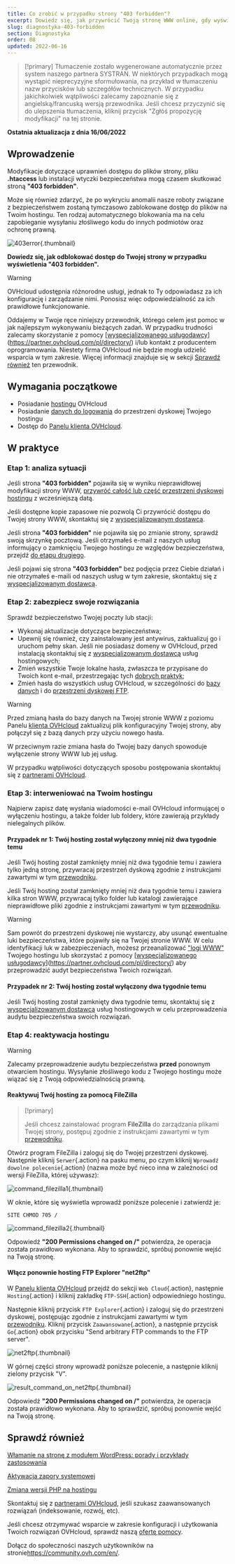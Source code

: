 ```yaml
---
title: Co zrobić w przypadku strony "403 forbidden"?
excerpt: Dowiedz się, jak przywrócić Twoją stronę WWW online, gdy wyświetla ona stronę "403 forbidden"
slug: diagnostyka-403-forbidden
section: Diagnostyka
order: 08
updated: 2022-06-16
---
```


> [!primary]
> Tłumaczenie zostało wygenerowane automatycznie przez system naszego partnera SYSTRAN. W niektórych przypadkach mogą wystąpić nieprecyzyjne sformułowania, na przykład w tłumaczeniu nazw przycisków lub szczegółów technicznych. W przypadku jakichkolwiek wątpliwości zalecamy zapoznanie się z angielską/francuską wersją przewodnika. Jeśli chcesz przyczynić się do ulepszenia tłumaczenia, kliknij przycisk "Zgłóś propozycję modyfikacji" na tej stronie.
>

**Ostatnia aktualizacja z dnia 16/06/2022**

## Wprowadzenie 

Modyfikacje dotyczące uprawnień dostępu do plików strony, pliku **.htaccess** lub instalacji wtyczki bezpieczeństwa mogą czasem skutkować stroną **"403 forbidden"**.

Może się również zdarzyć, że po wykryciu anomalii nasze roboty związane z bezpieczeństwem zostaną tymczasowo zablokowane dostęp do plików na Twoim hostingu. Ten rodzaj automatycznego blokowania ma na celu zapobieganie wysyłaniu złośliwego kodu do innych podmiotów oraz ochronę prawną.

![403error](images/403error.png){.thumbnail}

**Dowiedz się, jak odblokować dostęp do Twojej strony w przypadku wyświetlenia "403 forbidden".**

> [!warning]
>
> OVHcloud udostępnia różnorodne usługi, jednak to Ty odpowiadasz za ich konfigurację i zarządzanie nimi. Ponosisz więc odpowiedzialność za ich prawidłowe funkcjonowanie.
>
> Oddajemy w Twoje ręce niniejszy przewodnik, którego celem jest pomoc w jak najlepszym wykonywaniu bieżących zadań. W przypadku trudności zalecamy skorzystanie z pomocy [[wyspecjalizowanego usługodawcy](https://partner.ovhcloud.com/pl/directory/)](https://partner.ovhcloud.com/pl/directory/) i/lub kontakt z producentem oprogramowania. Niestety firma OVHcloud nie będzie mogła udzielić wsparcia w tym zakresie. Więcej informacji znajduje się w sekcji [Sprawdź również](#gofurther) ten przewodnik.
>

## Wymagania początkowe

- Posiadanie [hostingu](https://www.ovhcloud.com/pl/web-hosting/) OVHcloud
- Posiadanie [danych do logowania](../logowanie-przestrzen-dyskowa-ftp-hosting-web/#etap-1-pobranie-informacji-niezbednych-do-logowania) do przestrzeni dyskowej Twojego hostingu
- Dostęp do [Panelu klienta OVHcloud](https://www.ovh.com/auth/?action=gotomanager&from=https://www.ovh.pl/&ovhSubsidiary=pl).

## W praktyce

### Etap 1: analiza sytuacji

Jeśli strona **"403 forbidden"** pojawiła się w wyniku nieprawidłowej modyfikacji strony WWW, [przywróć całość lub część przestrzeni dyskowej hostingu](../hosting_przywrocenie_kopii_zawartosci_ftp_w_aplikacji_filezilla/) z wcześniejszą datą.

Jeśli dostępne kopie zapasowe nie pozwolą Ci przywrócić dostępu do Twojej strony WWW, skontaktuj się z [wyspecjalizowanym dostawcą](https://partner.ovhcloud.com/pl/directory/).

Jeśli strona **"403 forbidden"** nie pojawiła się po zmianie strony, sprawdź swoją skrzynkę pocztową. Jeśli otrzymałeś e-mail z naszych usług informujący o zamknięciu Twojego hostingu ze względów bezpieczeństwa, przejdź [do etapu drugiego](#step2).

Jeśli pojawi się strona **"403 forbidden"** bez podjęcia przez Ciebie działań i nie otrzymałeś e-maili od naszych usług w tym zakresie, skontaktuj się z [wyspecjalizowanym dostawcą](https://partner.ovhcloud.com/pl/directory/).

### Etap 2: zabezpiecz swoje rozwiązania <a name="step2"></a>

Sprawdź bezpieczeństwo Twojej poczty lub stacji:

- Wykonaj aktualizacje dotyczące bezpieczeństwa;
- Upewnij się również, czy zainstalowany jest antywirus, zaktualizuj go i uruchom pełny skan. Jeśli nie posiadasz domeny w OVHcloud, przed instalacją skontaktuj się z [wyspecjalizowanym dostawcą](https://partner.ovhcloud.com/pl/directory/) usług hostingowych;
- Zmień wszystkie Twoje lokalne hasła, zwłaszcza te przypisane do Twoich kont e-mail, przestrzegając tych [dobrych praktyk](https://docs.ovh.com/pl/customer/zarzadzanie-haslem/#generowanie-hasla);
- Zmień hasła do wszystkich usług OVHcloud, w szczególności do [bazy danych](../zmiana-hasla-do-bazy-danych/) i do [przestrzeni dyskowej FTP](../zmiana-hasla-konto-ftp/).

> [!warning]
>
> Przed zmianą hasła do bazy danych na Twojej stronie WWW z poziomu Panelu [klienta OVHcloud](https://www.ovh.com/auth/?action=gotomanager&from=https://www.ovh.pl/&ovhSubsidiary=pl) zaktualizuj plik konfiguracyjny Twojej strony, aby połączył się z bazą danych przy użyciu nowego hasła.
>
> W przeciwnym razie zmiana hasła do Twojej bazy danych spowoduje wyłączenie strony WWW lub jej usług.
>
> W przypadku wątpliwości dotyczących sposobu postępowania skontaktuj się z [partnerami OVHcloud](https://partner.ovhcloud.com/pl/directory/).
>

### Etap 3: interweniować na Twoim hostingu

Najpierw zapisz datę wysłania wiadomości e-mail OVHcloud informującej o wyłączeniu hostingu, a także folder lub foldery, które zawierają przykłady nielegalnych plików.

#### Przypadek nr 1: Twój hosting został wyłączony mniej niż dwa tygodnie temu

Jeśli Twój hosting został zamknięty mniej niż dwa tygodnie temu i zawiera tylko jedną stronę, przywracaj przestrzeń dyskową zgodnie z instrukcjami zawartymi w tym [przewodniku](../hosting_przywrocenie_kopii_zawartosci_ftp_w_aplikacji_filezilla/#przywracanie-przestrzeni-dyskowej-w-panelu-klienta).

Jeśli Twój hosting został zamknięty mniej niż dwa tygodnie temu i zawiera kilka stron WWW, przywracaj tylko folder lub katalogi zawierające nieprawidłowe pliki zgodnie z instrukcjami zawartymi w tym [przewodniku](../hosting_przywrocenie_kopii_zawartosci_ftp_w_aplikacji_filezilla/#przywracanie-pliku-za-pomoca-programu-lub-interfejsu).

> [!warning]
>
> Sam powrót do przestrzeni dyskowej nie wystarczy, aby usunąć ewentualne luki bezpieczeństwa, które pojawiły się na Twojej stronie WWW.
> W celu identyfikacji luk w zabezpieczeniach, możesz przeanalizować ["logi WWW"](https://docs.ovh.com/pl/hosting/hosting_statystyki_i_logi_strony/#logi) Twojego hostingu lub skorzystać z pomocy [[wyspecjalizowanego usługodawcy](https://partner.ovhcloud.com/pl/directory/)](https://partner.ovhcloud.com/pl/directory/) aby przeprowadzić audyt bezpieczeństwa Twoich rozwiązań.
>

#### Przypadek nr 2: Twój hosting został wyłączony dwa tygodnie temu

Jeśli Twój hosting został zamknięty dwa tygodnie temu, skontaktuj się z [wyspecjalizowanym dostawcą](https://partner.ovhcloud.com/pl/directory/) usług hostingowych w celu przeprowadzenia audytu bezpieczeństwa swoich rozwiązań. 

### Etap 4: reaktywacja hostingu <a name="reactivate-web-hosting"></a>

> [!warning]
>
> Zalecamy przeprowadzenie audytu bezpieczeństwa **przed** ponownym otwarciem hostingu. Wysyłanie złośliwego kodu z Twojego hostingu może wiązać się z Twoją odpowiedzialnością prawną.
>

#### Reaktywuj Twój hosting za pomocą FileZilla

> [!primary]
>
> Jeśli chcesz zainstalować program **FileZilla** do zarządzania plikami Twojej strony, postępuj zgodnie z instrukcjami zawartymi w tym [przewodniku](../hosting_www_przewodnik_dotyczacy_korzystania_z_programu_filezilla/).
>

Otwórz program FileZilla i zaloguj się do Twojej przestrzeni dyskowej. Następnie kliknij `Serwer`{.action} na pasku menu, po czym kliknij `Wprowadź dowolne polecenie`{.action} (nazwa może być nieco inna w zależności od wersji FileZilla, której używasz):

![command_filezilla1](images/command_filezilla1.png){.thumbnail}

W oknie, które się wyświetla wprowadź poniższe polecenie i zatwierdź je:

```
SITE CHMOD 705 /
```

![command_filezilla2](images/command_filezilla2.png){.thumbnail}

Odpowiedź **"200 Permissions changed on /"** potwierdza, że operacja została prawidłowo wykonana. Aby to sprawdzić, spróbuj ponownie wejść na Twoją stronę.

#### Włącz ponownie hosting FTP Explorer "net2ftp"

W [Panelu klienta OVHcloud](https://www.ovh.com/auth/?action=gotomanager&from=https://www.ovh.pl/&ovhSubsidiary=pl) przejdź do sekcji `Web Cloud`{.action}, następnie `Hosting`{.action} i kliknij zakładkę `FTP-SSH`{.action} odpowiedniego hostingu.

Następnie kliknij przycisk `FTP Explorer`{.action} i zaloguj się do przestrzeni dyskowej, postępując zgodnie z instrukcjami zawartymi w tym [przewodniku](../logowanie-przestrzen-dyskowa-ftp-hosting-web/#1-logowanie-przez-ftp-explorer). Kliknij przycisk `Zaawansowane`{.action}, a następnie przycisk `Go`{.action} obok przycisku "Send arbitrary FTP commands to the FTP server".

![net2ftp](images/net2ftp.png){.thumbnail}

W górnej części strony wprowadź poniższe polecenie, a następnie kliknij zielony przycisk "V".

![result_command_on_net2ftp](images/result_command_on_net2ftp.png){.thumbnail}

Odpowiedź **"200 Permissions changed on /"** potwierdza, że operacja została prawidłowo wykonana. Aby to sprawdzić, spróbuj ponownie wejść na Twoją stronę.

## Sprawdź również <a name="gofurther"></a>

[Włamanie na stronę z modułem WordPress: porady i przykłady zastosowania](../wlamanie_na_strone_z_modulem_wordpress_porady_i_przyklady_zastosowania/)

[Aktywacja zapory systemowej](../hosting_www_aktywacja_zapory_systemowej/)

[Zmiana wersji PHP na hostingu](../konfiguracja_php_na_hostingu_www_ovh_2014/)

Skontaktuj się z [partnerami OVHcloud](https://partner.ovhcloud.com/pl/directory/), jeśli szukasz zaawansowanych rozwiązań (indeksowanie, rozwój, etc).

Jeśli chcesz otrzymywać wsparcie w zakresie konfiguracji i użytkowania Twoich rozwiązań OVHcloud, sprawdź naszą [ofertę pomocy](https://www.ovhcloud.com/pl/support-levels/).

Dołącz do społeczności naszych użytkowników na stronie<https://community.ovh.com/en/>.